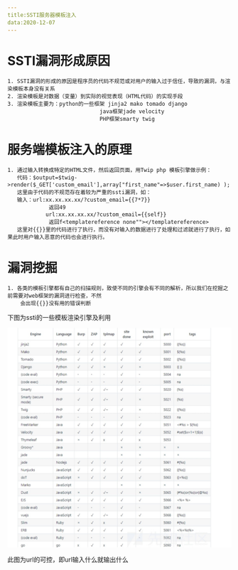 ```yaml
---
title:SSTI服务器模板注入
data:2020-12-07
---
```


# SSTI漏洞形成原因
```
1. SSTI漏洞的形成的原因是程序员的代码不规范或对用户的输入过于信任，导致的漏洞，与渲染模板本身没有关系
2. 渲染模板是对数据（变量）到实际的视觉表现（HTML代码）的实现手段
3. 渲染模板主要为：python的一些框架 jinja2 mako tomado django
                             java框架jade velocity
                             PHP框架smarty twig
```

# 服务端模板注入的原理
```
1. 通过输入转换成特定的HTML文件，然后返回页面，用Twip php 模板引擎做示例：
   代码：$output=$twig->render($_GET['custom_email'],array["first_name"=>$user.first_name) );
   这里由于代码的不规范存在着较为严重的ssti漏洞，如：
   输入：url:xx.xx.xx.xx/?custom_email={{7*7}}
             返回49
            url:xx.xx.xx.xx/?custom_email={{self}}
             返回f<templatereference none""></templatereference>
   这里对{{}}里的代码进行了执行，而没有对输入的数据进行了处理和过滤就进行了执行，如果此时用户输入恶意的代码也会进行执行。
```

# 漏洞挖掘

```
1. 各类的模板引擎都有自己的扫描规则，致使不同的引擎会有不同的解析，所以我们在挖掘之前需要对web框架的漏洞进行检查，不然
    会出现{{}}没有用的错误判断
```

下图为ssti的一些模板渲染引擎及利用

![ssti1](https://github.com/xiaocheng10/xiaocheng10.github.io/blob/master/image/ssti1.jpg)

此图为url的可控，即url输入什么就输出什么